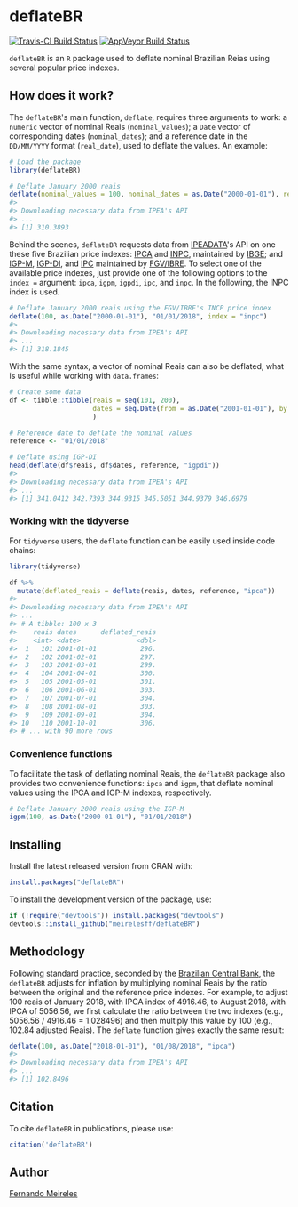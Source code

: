 <!-- README.md is generated from README.Rmd. Please edit that file -->
deflateBR
=========

[![Travis-CI Build Status](https://travis-ci.org/meirelesff/deflateBR.svg?branch=master)](https://travis-ci.org/meirelesff/deflateBR) [![AppVeyor Build Status](https://ci.appveyor.com/api/projects/status/github/meirelesff/deflateBR?branch=master&svg=true)](https://ci.appveyor.com/project/meirelesff/deflateBR)

`deflateBR` is an `R` package used to deflate nominal Brazilian Reias using several popular price indexes.

How does it work?
-----------------

The `deflateBR`'s main function, `deflate`, requires three arguments to work: a `numeric` vector of nominal Reais (`nominal_values`); a `Date` vector of corresponding dates (`nominal_dates`); and a reference date in the `DD/MM/YYYY` format (`real_date`), used to deflate the values. An example:

``` r
# Load the package
library(deflateBR)

# Deflate January 2000 reais
deflate(nominal_values = 100, nominal_dates = as.Date("2000-01-01"), real_date = "01/01/2018")
#> 
#> Downloading necessary data from IPEA's API
#> ...
#> [1] 310.3893
```

Behind the scenes, `deflateBR` requests data from [IPEADATA](http://www.ipeadata.gov.br/)'s API on one these five Brazilian price indexes: [IPCA](https://ww2.ibge.gov.br/english/estatistica/indicadores/precos/inpc_ipca/defaultinpc.shtm) and [INPC](https://ww2.ibge.gov.br/english/estatistica/indicadores/precos/inpc_ipca/defaultinpc.shtm), maintained by [IBGE](https://ww2.ibge.gov.br/home/); and [IGP-M](http://portalibre.fgv.br/main.jsp?lumChannelId=402880811D8E34B9011D92B6160B0D7D), [IGP-DI](http://portalibre.fgv.br/main.jsp?lumChannelId=402880811D8E34B9011D92B6160B0D7D), and [IPC](http://portalibre.fgv.br/main.jsp?lumChannelId=402880811D8E34B9011D92B7350710C7) maintained by [FGV/IBRE](http://portalibre.fgv.br/main.jsp?lumChannelId=402880811D8E2C4C011D8E33F5700158). To select one of the available price indexes, just provide one of the following options to the `index =` argument: `ipca`, `igpm`, `igpdi`, `ipc`, and `inpc`. In the following, the INPC index is used.

``` r
# Deflate January 2000 reais using the FGV/IBRE's INCP price index
deflate(100, as.Date("2000-01-01"), "01/01/2018", index = "inpc")
#> 
#> Downloading necessary data from IPEA's API
#> ...
#> [1] 318.1845
```

With the same syntax, a vector of nominal Reais can also be deflated, what is useful while working with `data.frames`:

``` r
# Create some data
df <- tibble::tibble(reais = seq(101, 200),
                     dates = seq.Date(from = as.Date("2001-01-01"), by = "month", length.out = 100)
                     )

# Reference date to deflate the nominal values
reference <- "01/01/2018"

# Deflate using IGP-DI
head(deflate(df$reais, df$dates, reference, "igpdi"))
#> 
#> Downloading necessary data from IPEA's API
#> ...
#> [1] 341.0412 342.7393 344.9315 345.5051 344.9379 346.6979
```

### Working with the tidyverse

For `tidyverse` users, the `deflate` function can be easily used inside code chains:

``` r
library(tidyverse)

df %>%
  mutate(deflated_reais = deflate(reais, dates, reference, "ipca"))
#> 
#> Downloading necessary data from IPEA's API
#> ...
#> # A tibble: 100 x 3
#>    reais dates      deflated_reais
#>    <int> <date>              <dbl>
#>  1   101 2001-01-01           296.
#>  2   102 2001-02-01           297.
#>  3   103 2001-03-01           299.
#>  4   104 2001-04-01           300.
#>  5   105 2001-05-01           301.
#>  6   106 2001-06-01           303.
#>  7   107 2001-07-01           304.
#>  8   108 2001-08-01           303.
#>  9   109 2001-09-01           304.
#> 10   110 2001-10-01           306.
#> # ... with 90 more rows
```

### Convenience functions

To facilitate the task of deflating nominal Reais, the `deflateBR` package also provides two convenience functions: `ipca` and `igpm`, that deflate nominal values using the IPCA and IGP-M indexes, respectively.

``` r
# Deflate January 2000 reais using the IGP-M
igpm(100, as.Date("2000-01-01"), "01/01/2018")
```

Installing
----------

Install the latest released version from CRAN with:

``` r
install.packages("deflateBR")
```

To install the development version of the package, use:

``` r
if (!require("devtools")) install.packages("devtools")
devtools::install_github("meirelesff/deflateBR")
```

Methodology
-----------

Following standard practice, seconded by the [Brazilian Central Bank](https://www3.bcb.gov.br/CALCIDADAO/publico/metodologiaCorrigirIndice.do?method=metodologiaCorrigirIndice), the `deflateBR` adjusts for inflation by multiplying nominal Reais by the ratio between the original and the reference price indexes. For example, to adjust 100 reais of January 2018, with IPCA index of 4916.46, to August 2018, with IPCA of 5056.56, we first calculate the ratio between the two indexes (e.g., 5056.56 / 4916.46 = 1.028496) and then multiply this value by 100 (e.g., 102.84 adjusted Reais). The `deflate` function gives exactly the same result:

``` r
deflate(100, as.Date("2018-01-01"), "01/08/2018", "ipca")
#> 
#> Downloading necessary data from IPEA's API
#> ...
#> [1] 102.8496
```

Citation
--------

To cite `deflateBR` in publications, please use:

``` r
citation('deflateBR')
```

Author
------

[Fernando Meireles](http://fmeireles.com)
